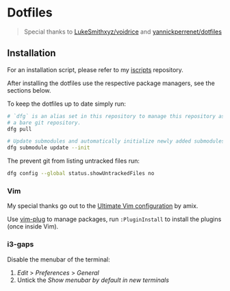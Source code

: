 # Dotfiles

> Special thanks to [LukeSmithxyz/voidrice](https://github.com/LukeSmithxyz/voidrice)
> and [yannickperrenet/dotfiles](https://github.com/yannickperrenet/dotfiles)

## Installation
For an installation script, please refer to my
[iscripts](https://github.com/jorisperrenet/iscripts) repository.

After installing the dotfiles use the respective package managers, see the sections below.

To keep the dotfiles up to date simply run:
```bash
# `dfg` is an alias set in this repository to manage this repository as
# a bare git repository.
dfg pull

# Update submodules and automatically initialize newly added submodules.
dfg submodule update --init
```

The prevent git from listing untracked files run:
```bash
dfg config --global status.showUntrackedFiles no
```

### Vim
 My special thanks go out to the [Ultimate Vim configuration](https://github.com/amix/vimrc) by
 amix.

Use [vim-plug](https://github.com/junegunn/vim-plug) to manage packages, run `:PluginInstall` to
install the plugins (once inside Vim).

### i3-gaps
Disable the menubar of the terminal:
1. *Edit* > *Preferences* > *General*
2. Untick the *Show menubar by default in new terminals*
